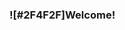 ### ![#2F4F2F]Welcome!

<!--
**gwharris/gwharris** is a ✨ _special_ ✨ repository because its `README.md` (this file) appears on your GitHub profile.

My name's Graham Harris. I'm an student coder living in New York who is looking for new projects.\
\
To learn more about me, head over to my [website](https://grahamwharris.com/).
